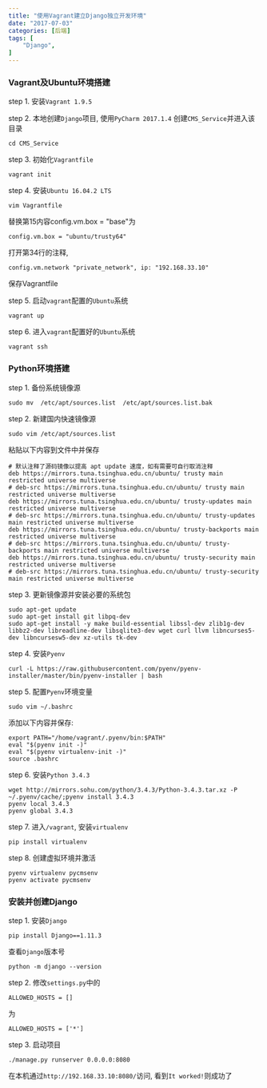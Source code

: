 ```yaml
---
title: "使用Vagrant建立Django独立开发环境"
date: "2017-07-03"
categories: [后端]
tags: [
    "Django",
]
---
```


### Vagrant及Ubuntu环境搭建

step 1. 安装`Vagrant 1.9.5`

step 2. 本地创建`Django`项目, 使用`PyCharm 2017.1.4` 创建`CMS_Service`并进入该目录    

```shell
cd CMS_Service
```
step 3. 初始化`Vagrantfile`    

```shell
vagrant init
```

step 4. 安装`Ubuntu 16.04.2 LTS`
```shell
vim Vagrantfile
```

替换第15内容config.vm.box = "base"为
```shell
config.vm.box = "ubuntu/trusty64"
```
打开第34行的注释, 
```shell
config.vm.network "private_network", ip: "192.168.33.10"
```

保存Vagrantfile

step 5. 启动`vagrant`配置的`Ubuntu`系统    
```shell
vagrant up
```

step 6. 进入`vagrant`配置好的```Ubuntu```系统
```shell
vagrant ssh
```

### Python环境搭建

step 1. 备份系统镜像源
```shell
sudo mv  /etc/apt/sources.list  /etc/apt/sources.list.bak
```

step 2. 新建国内快速镜像源
```shell
sudo vim /etc/apt/sources.list
```

粘贴以下内容到文件中并保存

```shell
# 默认注释了源码镜像以提高 apt update 速度，如有需要可自行取消注释
deb https://mirrors.tuna.tsinghua.edu.cn/ubuntu/ trusty main restricted universe multiverse
# deb-src https://mirrors.tuna.tsinghua.edu.cn/ubuntu/ trusty main restricted universe multiverse
deb https://mirrors.tuna.tsinghua.edu.cn/ubuntu/ trusty-updates main restricted universe multiverse
# deb-src https://mirrors.tuna.tsinghua.edu.cn/ubuntu/ trusty-updates main restricted universe multiverse
deb https://mirrors.tuna.tsinghua.edu.cn/ubuntu/ trusty-backports main restricted universe multiverse
# deb-src https://mirrors.tuna.tsinghua.edu.cn/ubuntu/ trusty-backports main restricted universe multiverse
deb https://mirrors.tuna.tsinghua.edu.cn/ubuntu/ trusty-security main restricted universe multiverse
# deb-src https://mirrors.tuna.tsinghua.edu.cn/ubuntu/ trusty-security main restricted universe multiverse
```

step 3. 更新镜像源并安装必要的系统包

```shell
sudo apt-get update
sudo apt-get install git libpq-dev
sudo apt-get install -y make build-essential libssl-dev zlib1g-dev libbz2-dev libreadline-dev libsqlite3-dev wget curl llvm libncurses5-dev libncursesw5-dev xz-utils tk-dev
```

step 4. 安装`Pyenv`

```shell
curl -L https://raw.githubusercontent.com/pyenv/pyenv-installer/master/bin/pyenv-installer | bash
```

step 5. 配置`Pyenv`环境变量

```shell
sudo vim ~/.bashrc
```

添加以下内容并保存:

```shell
export PATH="/home/vagrant/.pyenv/bin:$PATH"
eval "$(pyenv init -)"
eval "$(pyenv virtualenv-init -)"
source .bashrc
```  

step 6. 安装`Python 3.4.3`

```shell
wget http://mirrors.sohu.com/python/3.4.3/Python-3.4.3.tar.xz -P ~/.pyenv/cache/;pyenv install 3.4.3 
pyenv local 3.4.3
pyenv global 3.4.3
```


step 7. 进入`/vagrant`, 安装`virtualenv`

```shell
pip install virtualenv
```

step 8. 创建虚拟环境并激活
```shell
pyenv virtualenv pycmsenv
pyenv activate pycmsenv
```

### 安装并创建Django
step 1. 安装`Django`
```shell
pip install Django==1.11.3
```

查看`Django`版本号

```shell
python -m django --version
```

step 2. 修改`settings.py`中的
```shell
ALLOWED_HOSTS = []
```
为
```shell
ALLOWED_HOSTS = ['*']
```

step 3. 启动项目

```shell
./manage.py runserver 0.0.0.0:8080
```

在本机通过`http://192.168.33.10:8080/`访问, 看到`It worked!`则成功了